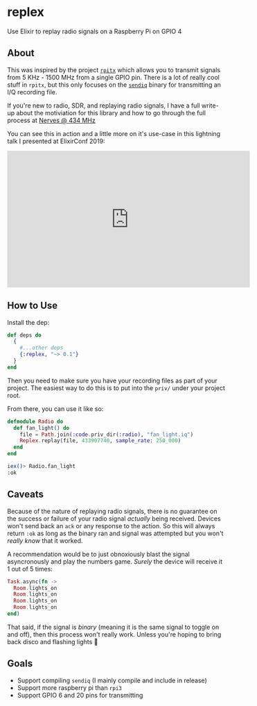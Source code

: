 # replex

Use Elixir to replay radio signals on a Raspberry Pi on GPIO 4

## About

This was inspired by the project [`rpitx`](https://github.com/F5OEO/rpitx) which allows
you to transmit signals from 5 KHz - 1500 MHz from a single GPIO pin. There is a lot
of really cool stuff in `rpitx`, but this only focuses on the [`sendiq`](https://github.com/F5OEO/rpitx/blob/master/src/sendiq.cpp)
binary for transmitting an I/Q recording file.

If you're new to radio, SDR, and replaying radio signals, I have a full write-up
about the motiviation for this library and how to go through the full process at
[Nerves @ 434 MHz](https://embedded-elixir.com/post/2019-08-29-nerves-at-434-mhz/)

You can see this in action and a little more on it's use-case in this lightning
talk I presented at ElixirConf 2019:

<iframe width="560" height="315" src="https://www.youtube.com/embed/PEheIY6gGhY" frameborder="0" allow="accelerometer; autoplay; encrypted-media; gyroscope; picture-in-picture" allowfullscreen></iframe>

## How to Use

Install the dep:

```elixir
def deps do
  {
    #...other deps
    {:replex, "~> 0.1"}
  }
end
```

Then you need to make sure you have your recording files as part of your project.
The easiest way to do this is to put into the `priv/` under your project root.

From there, you can use it like so:

```elixir
defmodule Radio do
  def fan_light() do
    file = Path.join(:code.priv_dir(:radio), "fan_light.iq")
    Replex.replay(file, 433907740, sample_rate: 250_000)
  end
end
```

```sh
iex()> Radio.fan_light
:ok
```

## Caveats

Because of the nature of replaying radio signals, there is no guarantee on
the success or failure of your radio signal _actually_ being received. Devices
won't send back an `ack` or any response to the action. So this will always
return `:ok` as long as the binary ran and signal was attempted but you won't
_really know_ that it worked.

A recommendation would be to just obnoxiously blast the signal asyncronously
and play the numbers game. _Surely_ the device will receive it 1 out of 5 times:

```elixir
Task.async(fn ->
  Room.lights_on
  Room.lights_on
  Room.lights_on
  Room.lights_on
end)
```

That said, if the signal is _binary_ (meaning it is the same signal to toggle
on and off), then this process won't really work. Unless you're hoping to bring
back disco and flashing lights 🕺
 
## Goals

* Support compiling `sendiq` (I mainly compile and include in release)
* Support more raspberry pi than `rpi3`
* Support GPIO 6 and 20 pins for transmitting